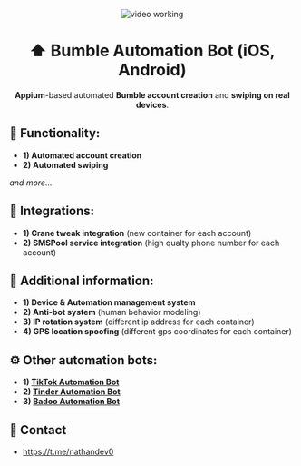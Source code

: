 <p align="center">
<img src="https://github.com/nathandev0/Bumble_Automation_Bot/blob/22113e4ef79806625a4c53b852e82063d60220d7/src/demo.gif" alt="video working"/>
</p>
<h1 align="center"> ⬆️ Bumble Automation Bot (iOS, Android) </h1>
<p align="center"><strong>Appium</strong>-based automated <strong>Bumble account creation</strong> and <strong>swiping on real devices</strong>.</p>
<h2 id="contact"> 👀 Functionality: </h2>

- **1) Automated account creation**
- **2) Automated swiping**

*and more...*

<h2 id="contact"> 🔗 Integrations: </h2>

- **1) Crane tweak integration** (new container for each account)
- **2) SMSPool service integration** (high qualty phone number for each account)

<h2 id="contact"> 📝 Additional information: </h2>

- **1) Device & Automation management system**
- **2) Anti-bot system** (human behavior modeling)
- **3) IP rotation system** (different ip address for each container)
- **4) GPS location spoofing** (different gps coordinates for each container)

<h2 id="contact"> ⚙️ Other automation bots: </h2>

- **1) [TikTok Automation Bot](https://github.com/nathandev0/Tiktok_Automation_Bot)**
- **2) [Tinder Automation Bot](https://github.com/nathandev0/Tinder_Automation_Bot)**
- **3) [Badoo Automation Bot](https://github.com/nathandev0/Badoo_Automation_Bot)**

<h2 id="contact"> 💬 Contact</h2>

- https://t.me/nathandev0
